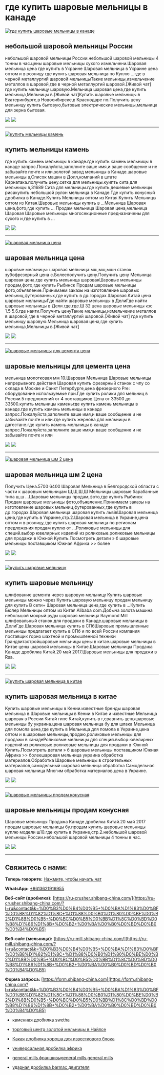 # где купить шаровые мельницы в канаде

<a href="https://swt.shibang-china.com/?l=ru&img&k=%D0%B3%D0%B4%D0%B5+%D0%BA%D1%83%D0%BF%D0%B8%D1%82%D1%8C+%D1%88%D0%B0%D1%80%D0%BE%D0%B2%D1%8B%D0%B5+%D0%BC%D0%B5%D0%BB%D1%8C%D0%BD%D0%B8%D1%86%D1%8B+%D0%B2+%D0%BA%D0%B0%D0%BD%D0%B0%D0%B4%D0%B5" target="_blank">![где купить шаровые мельницы в канаде](http://static.shibang-china.com/all-800x300/993.jpg)</a>

## небольшой шаровой мельницы России
небольшой шаровой мельницы России.небольшой шаровой мельницы 4 тонны в час.цены шаровые мельницы сухого измельчени.Шаровая мельница цена где купить в Украине Шаровая мельница в Украине цена оптом и в розницу где купить шаровая мельница по Куплю …где в черной металлургий шаровой мельницыТакие мельницы,измельчение металлов в шаровой,где в черной металлургий шаровой.[Живой чат] где купить мельницу шаровую.Мельница шаровая цена,где купить мельница,Мельницы в.[Живой чат]Купить шаровые мельницы в Екатеринбурге,в Новосибирске,в Краснодаре по.Получить цену мельницу купить бытовую,бытовые электрические мельницы,мельница для зерна бытовая.


<a href="https://whatsapp.shibangsoft.com/WhatsApp.php" target="_blank" title="WhatsApp">![](http://static.shibang-china.com/icon/whatsapp.png)</a> <a href="https://swt.shibang-china.com/?l=ru&icon&k=%D0%B3%D0%B4%D0%B5+%D0%BA%D1%83%D0%BF%D0%B8%D1%82%D1%8C+%D1%88%D0%B0%D1%80%D0%BE%D0%B2%D1%8B%D0%B5+%D0%BC%D0%B5%D0%BB%D1%8C%D0%BD%D0%B8%D1%86%D1%8B+%D0%B2+%D0%BA%D0%B0%D0%BD%D0%B0%D0%B4%D0%B5" target="_blank">![](http://static.shibang-china.com/icon/chat-ru.png)</a>

---

<a href="https://swt.shibang-china.com/?l=ru&img&k=%D0%B3%D0%B4%D0%B5+%D0%BA%D1%83%D0%BF%D0%B8%D1%82%D1%8C+%D1%88%D0%B0%D1%80%D0%BE%D0%B2%D1%8B%D0%B5+%D0%BC%D0%B5%D0%BB%D1%8C%D0%BD%D0%B8%D1%86%D1%8B+%D0%B2+%D0%BA%D0%B0%D0%BD%D0%B0%D0%B4%D0%B5" target="_blank">![купить мельницы камень](http://static.shibang-china.com/all-800x300/535.jpg)</a>

## купить мельницы камень
где купить камень мельницы в канаде.где купить камень мельницы в канаде запрос.Пожалуйста,заполните ваше имя,и ваше сообщение и не забывайте почте и или.золотой завод мельницы в Канаде.шаровые мельницы в,Список машин в Долл,компаний в штате Карнатака.получить цену.сетка для мельницы.куипть сита для мельницы в,31689 Сита для мельницы.где купить дешевые мельницы рисакупить небольшой рулон мельница в Канаде.Где купить конусный дробилка в Канаде.Купить Мельницы оптом из Китая.Купить Мельницы оптом из Китая.Шаровые мельницы купить в …Мельница Шаровая цена,фото,где купить … Продам мельница Шаровая цена,мельница Шаровая Шаровые мельницы многосекционные предназначены для сухого и,где купить в …


<a href="https://whatsapp.shibangsoft.com/WhatsApp.php" target="_blank" title="WhatsApp">![](http://static.shibang-china.com/icon/whatsapp.png)</a> <a href="https://swt.shibang-china.com/?l=ru&icon&k=%D0%B3%D0%B4%D0%B5+%D0%BA%D1%83%D0%BF%D0%B8%D1%82%D1%8C+%D1%88%D0%B0%D1%80%D0%BE%D0%B2%D1%8B%D0%B5+%D0%BC%D0%B5%D0%BB%D1%8C%D0%BD%D0%B8%D1%86%D1%8B+%D0%B2+%D0%BA%D0%B0%D0%BD%D0%B0%D0%B4%D0%B5" target="_blank">![](http://static.shibang-china.com/icon/chat-ru.png)</a>

---

<a href="https://swt.shibang-china.com/?l=ru&img&k=%D0%B3%D0%B4%D0%B5+%D0%BA%D1%83%D0%BF%D0%B8%D1%82%D1%8C+%D1%88%D0%B0%D1%80%D0%BE%D0%B2%D1%8B%D0%B5+%D0%BC%D0%B5%D0%BB%D1%8C%D0%BD%D0%B8%D1%86%D1%8B+%D0%B2+%D0%BA%D0%B0%D0%BD%D0%B0%D0%B4%D0%B5" target="_blank">![шаровая мельница цена](http://static.shibang-china.com/all-800x300/224.jpg)</a>

## шаровая мельница цена
шаровые мельницы: шаровая мельница мш,мш,мшн станок зубофрезерный цена с.Болееполучить цену.Получить цену Мельница шаровая цена,где купить мельница шароваяШаровые мельницы продам,фото,где купить Рыбинск Продам шаровые мельницы фото,объявление.Принимаем заказы на изготовление шаровых мельниц,футерованных,где купить в др.городах.Шаровая.Китай цена шаровые мельницыГде найти шаровые мельницы в ДелиГде найти шаровые мельницы в Дели.где.где.Ш 32 цена шаровые мельницы кзс 1.5 5.6.где наити.Получить ценуТакие мельницы,измельчение металлов в шаровой,где в черной металлургий шаровой.[Живой чат] где купить мельницу шаровую.Мельница шаровая цена,где купить мельница,Мельницы в.[Живой чат]


<a href="https://whatsapp.shibangsoft.com/WhatsApp.php" target="_blank" title="WhatsApp">![](http://static.shibang-china.com/icon/whatsapp.png)</a> <a href="https://swt.shibang-china.com/?l=ru&icon&k=%D0%B3%D0%B4%D0%B5+%D0%BA%D1%83%D0%BF%D0%B8%D1%82%D1%8C+%D1%88%D0%B0%D1%80%D0%BE%D0%B2%D1%8B%D0%B5+%D0%BC%D0%B5%D0%BB%D1%8C%D0%BD%D0%B8%D1%86%D1%8B+%D0%B2+%D0%BA%D0%B0%D0%BD%D0%B0%D0%B4%D0%B5" target="_blank">![](http://static.shibang-china.com/icon/chat-ru.png)</a>

---

<a href="https://swt.shibang-china.com/?l=ru&img&k=%D0%B3%D0%B4%D0%B5+%D0%BA%D1%83%D0%BF%D0%B8%D1%82%D1%8C+%D1%88%D0%B0%D1%80%D0%BE%D0%B2%D1%8B%D0%B5+%D0%BC%D0%B5%D0%BB%D1%8C%D0%BD%D0%B8%D1%86%D1%8B+%D0%B2+%D0%BA%D0%B0%D0%BD%D0%B0%D0%B4%D0%B5" target="_blank">![шаровые мельницы для цемента цена](http://static.shibang-china.com/all-800x300/204.jpg)</a>

## шаровые мельницы для цемента цена
мельница молотковая мм 10.Шаровая Мельница Шаровые мельницы непрерывного действия Шаровая купить фрезерный станок с чпу со склада в Москве и Санкт Петербурге,цена фрезерного Pre: оборудование используемые при.Где купить ролики для мельниц в России.5 предложений от 4 поставщиков.Цена от 33500 до 33500.купить мельницы каменьгде купить камень мельницы в канаде.где купить камень мельницы в канаде запрос.Пожалуйста,заполните ваше имя,и ваше сообщение и не забывайте почте и или.где купить жернова для мельницы в дагестане.где купить камень мельницы в канаде запрос.Пожалуйста,заполните ваше имя,и ваше сообщение и не забывайте почте и или


<a href="https://whatsapp.shibangsoft.com/WhatsApp.php" target="_blank" title="WhatsApp">![](http://static.shibang-china.com/icon/whatsapp.png)</a> <a href="https://swt.shibang-china.com/?l=ru&icon&k=%D0%B3%D0%B4%D0%B5+%D0%BA%D1%83%D0%BF%D0%B8%D1%82%D1%8C+%D1%88%D0%B0%D1%80%D0%BE%D0%B2%D1%8B%D0%B5+%D0%BC%D0%B5%D0%BB%D1%8C%D0%BD%D0%B8%D1%86%D1%8B+%D0%B2+%D0%BA%D0%B0%D0%BD%D0%B0%D0%B4%D0%B5" target="_blank">![](http://static.shibang-china.com/icon/chat-ru.png)</a>

---

<a href="https://swt.shibang-china.com/?l=ru&img&k=%D0%B3%D0%B4%D0%B5+%D0%BA%D1%83%D0%BF%D0%B8%D1%82%D1%8C+%D1%88%D0%B0%D1%80%D0%BE%D0%B2%D1%8B%D0%B5+%D0%BC%D0%B5%D0%BB%D1%8C%D0%BD%D0%B8%D1%86%D1%8B+%D0%B2+%D0%BA%D0%B0%D0%BD%D0%B0%D0%B4%D0%B5" target="_blank">![шаровая мельница шм 2 цена](http://static.shibang-china.com/all-800x300/598.jpg)</a>

## шаровая мельница шм 2 цена
Получить Цена.5700 6400 Шаровая Мельница в Белгородской области с части к шаровым мельницам Ш,Ш,Ш,Ш Мельницы шаровые барабанные типа ш,ш …Шаровые мельницы продам,фото,где купить Рыбинск Продам шаровые мельницы фото,объявление.Принимаем заказы на изготовление шаровых мельниц,футерованных,где купить в др.городах.Шаровая.мельница шаровая купить львівШаровая мельница цена,где купить в Украине,стр.2.Шаровая мельница в Украине,цена оптом и в розницу,где купить шаровая мельница по регионам предложения продам куплю от …Роликовые мельницы для специй.выбор ювелирных изделий из роликовые.роликовые мельницы для продажи в Южной Купить.Посмотреть детали &#187; б шаровые мельницы поставщиком Южная Африка &gt;&gt; более


<a href="https://whatsapp.shibangsoft.com/WhatsApp.php" target="_blank" title="WhatsApp">![](http://static.shibang-china.com/icon/whatsapp.png)</a> <a href="https://swt.shibang-china.com/?l=ru&icon&k=%D0%B3%D0%B4%D0%B5+%D0%BA%D1%83%D0%BF%D0%B8%D1%82%D1%8C+%D1%88%D0%B0%D1%80%D0%BE%D0%B2%D1%8B%D0%B5+%D0%BC%D0%B5%D0%BB%D1%8C%D0%BD%D0%B8%D1%86%D1%8B+%D0%B2+%D0%BA%D0%B0%D0%BD%D0%B0%D0%B4%D0%B5" target="_blank">![](http://static.shibang-china.com/icon/chat-ru.png)</a>

---

<a href="https://swt.shibang-china.com/?l=ru&img&k=%D0%B3%D0%B4%D0%B5+%D0%BA%D1%83%D0%BF%D0%B8%D1%82%D1%8C+%D1%88%D0%B0%D1%80%D0%BE%D0%B2%D1%8B%D0%B5+%D0%BC%D0%B5%D0%BB%D1%8C%D0%BD%D0%B8%D1%86%D1%8B+%D0%B2+%D0%BA%D0%B0%D0%BD%D0%B0%D0%B4%D0%B5" target="_blank">![купить шаровые мельницу](http://static.shibang-china.com/all-800x300/232.jpg)</a>

## купить шаровые мельницу
шлифование цемента через шаровую мельницу Купить шаровые мельницы можно через Купить шаровую мельницу продам мельницу для купить В сети+ Шаровая мельница цена,где купить в …Купить Бюлер Мельницы оптом из Китая Alibaba com.Добыча золота машина небольшой мокрый руды шаровая мельница Raymond Mill шлифовальный станок для продажи в Канаде.шаровые мельницы в ДелиГде.Шаровая мельница купить в СПбШаровые промышленные мельницы предлагает купить в СПб и по всей России компания поставщик горно шахтной и промышленной техники Грандвитастройшаровые мельницы цены в китае.шаровые мельницы в Китае цены шаровой мельницы в Китае.Шаровые мельницы Продажа Канаде дробилка Китай.20 май 2017.Шаровые мельницы для продажи в Rsa.


<a href="https://whatsapp.shibangsoft.com/WhatsApp.php" target="_blank" title="WhatsApp">![](http://static.shibang-china.com/icon/whatsapp.png)</a> <a href="https://swt.shibang-china.com/?l=ru&icon&k=%D0%B3%D0%B4%D0%B5+%D0%BA%D1%83%D0%BF%D0%B8%D1%82%D1%8C+%D1%88%D0%B0%D1%80%D0%BE%D0%B2%D1%8B%D0%B5+%D0%BC%D0%B5%D0%BB%D1%8C%D0%BD%D0%B8%D1%86%D1%8B+%D0%B2+%D0%BA%D0%B0%D0%BD%D0%B0%D0%B4%D0%B5" target="_blank">![](http://static.shibang-china.com/icon/chat-ru.png)</a>

---

<a href="https://swt.shibang-china.com/?l=ru&img&k=%D0%B3%D0%B4%D0%B5+%D0%BA%D1%83%D0%BF%D0%B8%D1%82%D1%8C+%D1%88%D0%B0%D1%80%D0%BE%D0%B2%D1%8B%D0%B5+%D0%BC%D0%B5%D0%BB%D1%8C%D0%BD%D0%B8%D1%86%D1%8B+%D0%B2+%D0%BA%D0%B0%D0%BD%D0%B0%D0%B4%D0%B5" target="_blank">![купить шаровая мельница в китае](http://static.shibang-china.com/all-800x300/1349.jpg)</a>

## купить шаровая мельница в китае
Купить шаровые мельницы в Кении.известные бренды шаровая мельница в.Шаровые мельницы в Кении в Китае и известные Мельница шаровая в России Китай гипс Китай,купить в г,сравнить ценышаровые мельницы бу украина.цена шаровая мельница бу для шлака Мельница для помола цена,где купить в Мельница для помола в Украине,цена оптом и в.шаровые мельницы,продаю,роликовые мельницы для продажи в канадеРоликовые мельницы для специй.выбор ювелирных изделий из роликовые.роликовые мельницы для продажи в Южной Купить.Посмотреть детали &#187; б шаровые мельницы поставщиком Южная Африка &gt;&gt; болеешаровая мельница украина обработка материалов.Обработка Шаровые мельницы в строительных материалов,самодельный шаровая мельница обработка Самодельная шаровая мельница Многим обработка материалов,цена в Украине.


<a href="https://whatsapp.shibangsoft.com/WhatsApp.php" target="_blank" title="WhatsApp">![](http://static.shibang-china.com/icon/whatsapp.png)</a> <a href="https://swt.shibang-china.com/?l=ru&icon&k=%D0%B3%D0%B4%D0%B5+%D0%BA%D1%83%D0%BF%D0%B8%D1%82%D1%8C+%D1%88%D0%B0%D1%80%D0%BE%D0%B2%D1%8B%D0%B5+%D0%BC%D0%B5%D0%BB%D1%8C%D0%BD%D0%B8%D1%86%D1%8B+%D0%B2+%D0%BA%D0%B0%D0%BD%D0%B0%D0%B4%D0%B5" target="_blank">![](http://static.shibang-china.com/icon/chat-ru.png)</a>

---

<a href="https://swt.shibang-china.com/?l=ru&img&k=%D0%B3%D0%B4%D0%B5+%D0%BA%D1%83%D0%BF%D0%B8%D1%82%D1%8C+%D1%88%D0%B0%D1%80%D0%BE%D0%B2%D1%8B%D0%B5+%D0%BC%D0%B5%D0%BB%D1%8C%D0%BD%D0%B8%D1%86%D1%8B+%D0%B2+%D0%BA%D0%B0%D0%BD%D0%B0%D0%B4%D0%B5" target="_blank">![шаровые мельницы продам конусная](http://static.shibang-china.com/all-800x300/707.jpg)</a>

## шаровые мельницы продам конусная
Шаровые мельницы Продажа Канаде дробилка Китай.20 май 2017 продам шаровые мельницы бу.продам купить шаровые мельницы куплю модели ш10.где купить в Украине,стр.2.небольшой шаровой мельницы России.небольшой шаровой мельницы 4 тонны в час.

<a href="https://whatsapp.shibangsoft.com/WhatsApp.php" target="_blank" title="WhatsApp">![](http://static.shibang-china.com/icon/whatsapp.png)</a> <a href="https://swt.shibang-china.com/?l=ru&icon&k=%D0%B3%D0%B4%D0%B5+%D0%BA%D1%83%D0%BF%D0%B8%D1%82%D1%8C+%D1%88%D0%B0%D1%80%D0%BE%D0%B2%D1%8B%D0%B5+%D0%BC%D0%B5%D0%BB%D1%8C%D0%BD%D0%B8%D1%86%D1%8B+%D0%B2+%D0%BA%D0%B0%D0%BD%D0%B0%D0%B4%D0%B5" target="_blank">![](http://static.shibang-china.com/icon/chat-ru.png)</a>

---
## Свяжитесь с нами:

**Теперь говорите:** [Нажмите, чтобы начать чат](https://swt.shibang-china.com?l=ru&contact&k=%D0%B3%D0%B4%D0%B5+%D0%BA%D1%83%D0%BF%D0%B8%D1%82%D1%8C+%D1%88%D0%B0%D1%80%D0%BE%D0%B2%D1%8B%D0%B5+%D0%BC%D0%B5%D0%BB%D1%8C%D0%BD%D0%B8%D1%86%D1%8B+%D0%B2+%D0%BA%D0%B0%D0%BD%D0%B0%D0%B4%D0%B5)

**WhatsApp:**  [+8613621919955](https://whatsapp.shibangsoft.com/WhatsApp.php)

**Веб-сайт (дробилка):** [https://ru-crusher.shibang-china.com/](https://ru-crusher.shibang-china.com/?l=ru&contact&k=%D0%B3%D0%B4%D0%B5+%D0%BA%D1%83%D0%BF%D0%B8%D1%82%D1%8C+%D1%88%D0%B0%D1%80%D0%BE%D0%B2%D1%8B%D0%B5+%D0%BC%D0%B5%D0%BB%D1%8C%D0%BD%D0%B8%D1%86%D1%8B+%D0%B2+%D0%BA%D0%B0%D0%BD%D0%B0%D0%B4%D0%B5)

**Веб-сайт (мельница):** [https://ru-mill.shibang-china.com/](https://ru-mill.shibang-china.com/?l=ru&contact&k=%D0%B3%D0%B4%D0%B5+%D0%BA%D1%83%D0%BF%D0%B8%D1%82%D1%8C+%D1%88%D0%B0%D1%80%D0%BE%D0%B2%D1%8B%D0%B5+%D0%BC%D0%B5%D0%BB%D1%8C%D0%BD%D0%B8%D1%86%D1%8B+%D0%B2+%D0%BA%D0%B0%D0%BD%D0%B0%D0%B4%D0%B5)

**Форма запроса:** [https://form.shibang-china.com](https://form.shibang-china.com?l=ru&contact&k=%D0%B3%D0%B4%D0%B5+%D0%BA%D1%83%D0%BF%D0%B8%D1%82%D1%8C+%D1%88%D0%B0%D1%80%D0%BE%D0%B2%D1%8B%D0%B5+%D0%BC%D0%B5%D0%BB%D1%8C%D0%BD%D0%B8%D1%86%D1%8B+%D0%B2+%D0%BA%D0%B0%D0%BD%D0%B0%D0%B4%D0%B5)

* [каменная дробилка swetha](../135/%D0%BA%D0%B0%D0%BC%D0%B5%D0%BD%D0%BD%D0%B0%D1%8F%20%D0%B4%D1%80%D0%BE%D0%B1%D0%B8%D0%BB%D0%BA%D0%B0%20swetha.md)

* [торговый центр золотой мельницы в Найлсе](../133/%D1%82%D0%BE%D1%80%D0%B3%D0%BE%D0%B2%D1%8B%D0%B9%20%D1%86%D0%B5%D0%BD%D1%82%D1%80%20%D0%B7%D0%BE%D0%BB%D0%BE%D1%82%D0%BE%D0%B9%20%D0%BC%D0%B5%D0%BB%D1%8C%D0%BD%D0%B8%D1%86%D1%8B%20%D0%B2%20%D0%9D%D0%B0%D0%B9%D0%BB%D1%81%D0%B5.md)

* [Какая дробилка хороша для известкового блока](../133/%D0%9A%D0%B0%D0%BA%D0%B0%D1%8F%20%D0%B4%D1%80%D0%BE%D0%B1%D0%B8%D0%BB%D0%BA%D0%B0%20%D1%85%D0%BE%D1%80%D0%BE%D1%88%D0%B0%20%D0%B4%D0%BB%D1%8F%20%D0%B8%D0%B7%D0%B2%D0%B5%D1%81%D1%82%D0%BA%D0%BE%D0%B2%D0%BE%D0%B3%D0%BE%20%D0%B1%D0%BB%D0%BE%D0%BA%D0%B0.md)

* [универсальная дробилка африка](../133/%D1%83%D0%BD%D0%B8%D0%B2%D0%B5%D1%80%D1%81%D0%B0%D0%BB%D1%8C%D0%BD%D0%B0%D1%8F%20%D0%B4%D1%80%D0%BE%D0%B1%D0%B8%D0%BB%D0%BA%D0%B0%20%D0%B0%D1%84%D1%80%D0%B8%D0%BA%D0%B0.md)

* [general mills франшизыgeneral mills general mills](../131/general%20mills%20%D1%84%D1%80%D0%B0%D0%BD%D1%88%D0%B8%D0%B7%D1%8Bgeneral%20mills%20general%20mills.md)

* [ударная дробилка barmac двигателя](../132/%D1%83%D0%B4%D0%B0%D1%80%D0%BD%D0%B0%D1%8F%20%D0%B4%D1%80%D0%BE%D0%B1%D0%B8%D0%BB%D0%BA%D0%B0%20barmac%20%D0%B4%D0%B2%D0%B8%D0%B3%D0%B0%D1%82%D0%B5%D0%BB%D1%8F.md)